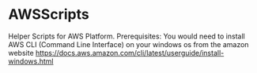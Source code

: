 # AWSScripts
Helper Scripts for AWS Platform.
Prerequisites:
You would need to install AWS CLI (Command Line Interface) on your windows os from the amazon website https://docs.aws.amazon.com/cli/latest/userguide/install-windows.html
